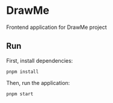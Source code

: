 # DrawMe

Frontend application for DrawMe project

## Run

First, install dependencies:

```
pnpm install
```

Then, run the application:

```
pnpm start
```
